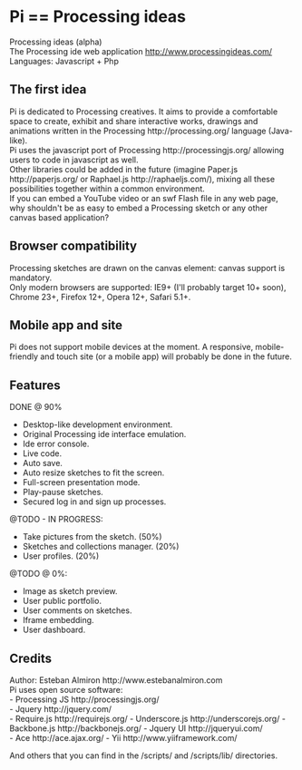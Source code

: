 Pi == Processing ideas
==============================
Processing ideas (alpha)<br>
The Processing ide web application http://www.processingideas.com/<br>
Languages: Javascript + Php<br>

<h2>The first idea</h2>
Pi is dedicated to Processing creatives. It aims to provide a comfortable space to create, exhibit and share interactive works, drawings and animations written in the Processing http://processing.org/ language (Java-like).<br>
Pi uses the javascript port of Processing http://processingjs.org/ allowing users to code in javascript as well.<br>
Other libraries could be added in the future (imagine Paper.js http://paperjs.org/ or Raphael.js http://raphaeljs.com/), mixing all these possibilities together within a common environment.<br>
If you can embed a YouTube video or an swf Flash file in any web page, why shouldn't be as easy to embed a Processing sketch or any other canvas based application?


<h2>Browser compatibility</h2>
Processing sketches are drawn on the canvas element: canvas support is mandatory.<br>
Only modern browsers are supported: IE9+ (I'll probably target 10+ soon), Chrome 23+, Firefox 12+, Opera 12+, Safari 5.1+.


<h2>Mobile app and site</h2>
Pi does not support mobile devices at the moment. A responsive, mobile-friendly and touch site (or a mobile app) will probably be done in the future.


<h2>Features</h2>

DONE @ 90%
- Desktop-like development environment.
- Original Processing ide interface emulation.
- Ide error console.
- Live code.
- Auto save.
- Auto resize sketches to fit the screen.
- Full-screen presentation mode.
- Play-pause sketches.
- Secured log in and sign up processes.

@TODO - IN PROGRESS:
- Take pictures from the sketch. (50%)
- Sketches and collections manager. (20%)
- User profiles. (20%)

@TODO @ 0%:
- Image as sketch preview.
- User public portfolio.
- User comments on sketches. 
- Iframe embedding.
- User dashboard.


<h2>Credits</h2>
Author: Esteban Almiron http://www.estebanalmiron.com
<br>Pi uses open source software:<br>
- Processing JS http://processingjs.org/<br>
- Jquery http://jquery.com/<br>
- Require.js http://requirejs.org/
- Underscore.js http://underscorejs.org/
- Backbone.js http://backbonejs.org/
- Jquery UI http://jqueryui.com/<br>
- Ace http://ace.ajax.org/
- Yii http://www.yiiframework.com/

And others that you can find in the /scripts/ and /scripts/lib/ directories.

